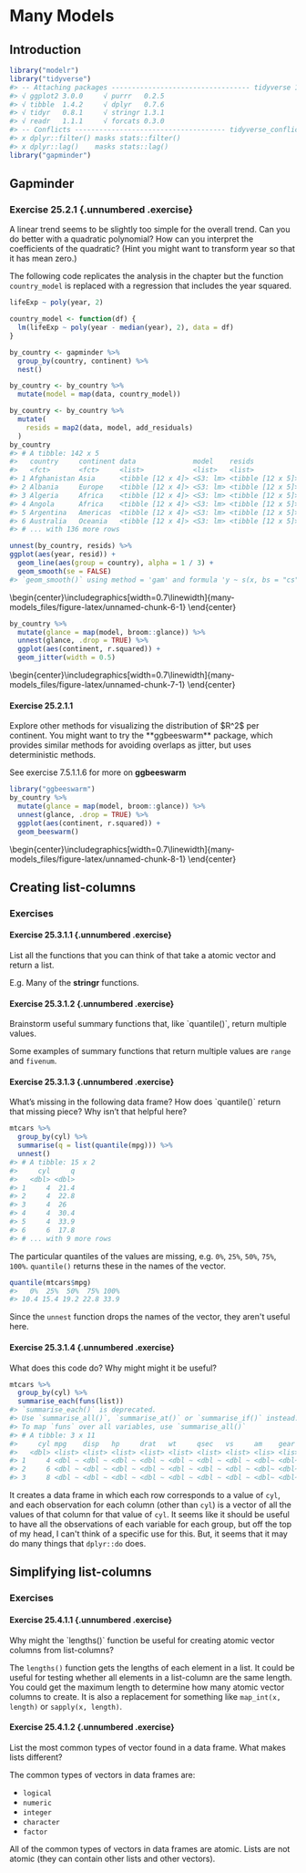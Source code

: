 
# Many Models

## Introduction


```r
library("modelr")
library("tidyverse")
#> -- Attaching packages ---------------------------------- tidyverse 1.2.1 --
#> √ ggplot2 3.0.0     √ purrr   0.2.5
#> √ tibble  1.4.2     √ dplyr   0.7.6
#> √ tidyr   0.8.1     √ stringr 1.3.1
#> √ readr   1.1.1     √ forcats 0.3.0
#> -- Conflicts ------------------------------------- tidyverse_conflicts() --
#> x dplyr::filter() masks stats::filter()
#> x dplyr::lag()    masks stats::lag()
library("gapminder")
```

## Gapminder

### Exercise <span class="exercise-number">25.2.1</span> {.unnumbered .exercise}

A linear trend seems to be slightly too simple for the overall trend. Can you do better with a quadratic polynomial? How can you interpret the coefficients of the quadratic? (Hint you might want to transform year so that it has mean zero.)

The following code replicates the analysis in the chapter but the function `country_model` is replaced with a regression that includes the year squared.

```r
lifeExp ~ poly(year, 2)
```


```r
country_model <- function(df) {
  lm(lifeExp ~ poly(year - median(year), 2), data = df)
}

by_country <- gapminder %>%
  group_by(country, continent) %>%
  nest()

by_country <- by_country %>%
  mutate(model = map(data, country_model))
```


```r
by_country <- by_country %>%
  mutate(
    resids = map2(data, model, add_residuals)
  )
by_country
#> # A tibble: 142 x 5
#>   country     continent data              model    resids           
#>   <fct>       <fct>     <list>            <list>   <list>           
#> 1 Afghanistan Asia      <tibble [12 x 4]> <S3: lm> <tibble [12 x 5]>
#> 2 Albania     Europe    <tibble [12 x 4]> <S3: lm> <tibble [12 x 5]>
#> 3 Algeria     Africa    <tibble [12 x 4]> <S3: lm> <tibble [12 x 5]>
#> 4 Angola      Africa    <tibble [12 x 4]> <S3: lm> <tibble [12 x 5]>
#> 5 Argentina   Americas  <tibble [12 x 4]> <S3: lm> <tibble [12 x 5]>
#> 6 Australia   Oceania   <tibble [12 x 4]> <S3: lm> <tibble [12 x 5]>
#> # ... with 136 more rows
```


```r
unnest(by_country, resids) %>%
ggplot(aes(year, resid)) +
  geom_line(aes(group = country), alpha = 1 / 3) +
  geom_smooth(se = FALSE)
#> `geom_smooth()` using method = 'gam' and formula 'y ~ s(x, bs = "cs")'
```



\begin{center}\includegraphics[width=0.7\linewidth]{many-models_files/figure-latex/unnamed-chunk-6-1} \end{center}


```r
by_country %>%
  mutate(glance = map(model, broom::glance)) %>%
  unnest(glance, .drop = TRUE) %>%
  ggplot(aes(continent, r.squared)) +
  geom_jitter(width = 0.5)
```



\begin{center}\includegraphics[width=0.7\linewidth]{many-models_files/figure-latex/unnamed-chunk-7-1} \end{center}

#### Exercise <span class="exercise-number">25.2.1.1</span>

<div class='question'>
Explore other methods for visualizing the distribution of $R^2$ per continent. You might want to try the **ggbeeswarm** package, which provides similar methods for avoiding overlaps as jitter, but uses deterministic methods.
</div>

<div class='answer'>

See exercise 7.5.1.1.6 for more on **ggbeeswarm**


```r
library("ggbeeswarm")
by_country %>%
  mutate(glance = map(model, broom::glance)) %>%
  unnest(glance, .drop = TRUE) %>%
  ggplot(aes(continent, r.squared)) +
  geom_beeswarm()
```



\begin{center}\includegraphics[width=0.7\linewidth]{many-models_files/figure-latex/unnamed-chunk-8-1} \end{center}

</div>

## Creating list-columns

### Exercises

#### Exercise <span class="exercise-number">25.3.1.1</span> {.unnumbered .exercise}

<div class='question'>
List all the functions that you can think of that take a atomic vector and return a list.
</div>

<div class='answer'>

E.g. Many of the **stringr** functions.

</div>

#### Exercise <span class="exercise-number">25.3.1.2</span> {.unnumbered .exercise}

<div class='question'>
Brainstorm useful summary functions that, like `quantile()`, return multiple values.
</div>

<div class='answer'>

Some examples of summary functions that return multiple values are `range` and `fivenum`.

</div>

#### Exercise <span class="exercise-number">25.3.1.3</span> {.unnumbered .exercise}

<div class='question'>
What’s missing in the following data frame? How does `quantile()` return that missing piece? Why isn’t that helpful here?
</div>

<div class='answer'>


```r
mtcars %>%
  group_by(cyl) %>%
  summarise(q = list(quantile(mpg))) %>%
  unnest()
#> # A tibble: 15 x 2
#>     cyl     q
#>   <dbl> <dbl>
#> 1     4  21.4
#> 2     4  22.8
#> 3     4  26  
#> 4     4  30.4
#> 5     4  33.9
#> 6     6  17.8
#> # ... with 9 more rows
```

The particular quantiles of the values are missing, e.g. `0%`, `25%`, `50%`, `75%`, `100%`. `quantile()` returns these in the names of the vector.

```r
quantile(mtcars$mpg)
#>   0%  25%  50%  75% 100% 
#> 10.4 15.4 19.2 22.8 33.9
```

Since the `unnest` function drops the names of the vector, they aren't useful here.

</div>

#### Exercise <span class="exercise-number">25.3.1.4</span> {.unnumbered .exercise}

<div class='question'>
What does this code do?
Why might might it be useful?
</div>

<div class='answer'>


```r
mtcars %>%
  group_by(cyl) %>%
  summarise_each(funs(list))
#> `summarise_each()` is deprecated.
#> Use `summarise_all()`, `summarise_at()` or `summarise_if()` instead.
#> To map `funs` over all variables, use `summarise_all()`
#> # A tibble: 3 x 11
#>     cyl mpg    disp   hp     drat   wt     qsec   vs     am    gear  carb 
#>   <dbl> <list> <list> <list> <list> <list> <list> <list> <lis> <lis> <lis>
#> 1     4 <dbl ~ <dbl ~ <dbl ~ <dbl ~ <dbl ~ <dbl ~ <dbl ~ <dbl~ <dbl~ <dbl~
#> 2     6 <dbl ~ <dbl ~ <dbl ~ <dbl ~ <dbl ~ <dbl ~ <dbl ~ <dbl~ <dbl~ <dbl~
#> 3     8 <dbl ~ <dbl ~ <dbl ~ <dbl ~ <dbl ~ <dbl ~ <dbl ~ <dbl~ <dbl~ <dbl~
```

It creates a data frame in which each row corresponds to a value of `cyl`,
and each observation for each column (other than `cyl`) is a vector of all the values of that column for that value of `cyl`.
It seems like it should be useful to have all the observations of each variable for each group, but off the top of my head, I can't think of a specific use for this.
But, it seems that it may do many things that `dplyr::do` does.

</div>

## Simplifying list-columns

### Exercises

#### Exercise <span class="exercise-number">25.4.1.1</span> {.unnumbered .exercise}

<div class='question'>
Why might the `lengths()` function be useful for creating atomic vector columns from list-columns?
</div>

<div class='answer'>

The `lengths()` function gets the lengths of each element in a list.
It could be useful for testing whether all elements in a list-column are the same length.
You could get the maximum length to determine how many atomic vector columns to create.
It is also a replacement for something like `map_int(x, length)` or `sapply(x, length)`.

</div>

#### Exercise <span class="exercise-number">25.4.1.2</span> {.unnumbered .exercise}

<div class='question'>
List the most common types of vector found in a data frame.
What makes lists different?
</div>

<div class='answer'>

The common types of vectors in data frames are:

-   `logical`
-   `numeric`
-   `integer`
-   `character`
-   `factor`

All of the common types of vectors in data frames are atomic. Lists are not atomic (they can contain other lists and other vectors).

</div>

<!-- match unopened div --><div>

